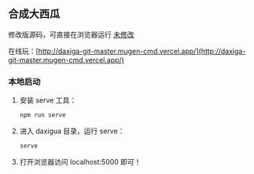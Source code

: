 ## 合成大西瓜

修改版源码，可直接在浏览器运行
[未修改](https://github.com/liyupi/daxigua)

在线玩：[http://daxiga-git-master.mugen-cmd.vercel.app/](http://daxiga-git-master.mugen-cmd.vercel.app/)


### 本地启动

1. 安装 serve 工具：

    ```bash
    npm run serve
    ```

2. 进入 daxigua 目录，运行 serve：

    ```bash
    serve
    ```
   
3. 打开浏览器访问 localhost:5000 即可！
